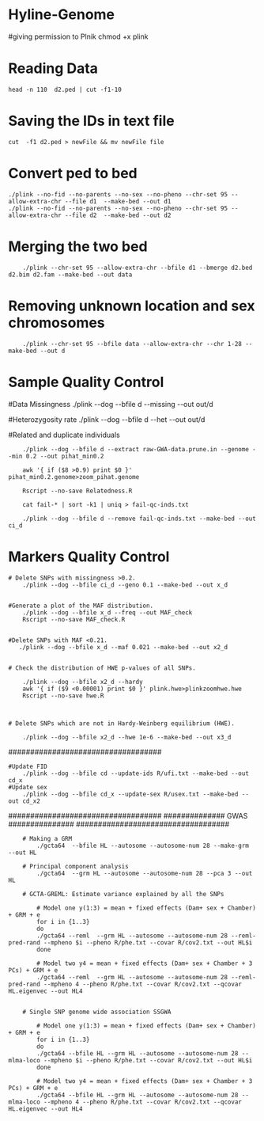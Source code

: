 # Hyline-Genome


#giving permission to Plnik 
	chmod +x plink


# Reading Data
	head -n 110  d2.ped | cut -f1-10

# Saving the IDs in text file
	cut  -f1 d2.ped > newFile && mv newFile file


   
# Convert ped to bed
	./plink --no-fid --no-parents --no-sex --no-pheno --chr-set 95 --allow-extra-chr --file d1  --make-bed --out d1
	./plink --no-fid --no-parents --no-sex --no-pheno --chr-set 95 --allow-extra-chr --file d2  --make-bed --out d2



# Merging the two bed
    	./plink --chr-set 95 --allow-extra-chr --bfile d1 --bmerge d2.bed d2.bim d2.fam --make-bed --out data

# Removing unknown location and sex chromosomes
    	./plink --chr-set 95 --bfile data --allow-extra-chr --chr 1-28 --make-bed --out d


# Sample Quality Control
#Data Missingness
./plink --dog --bfile d --missing --out out/d

#Heterozygosity rate
./plink --dog --bfile d --het --out out/d

#Related and duplicate individuals

		./plink --dog --bfile d --extract raw-GWA-data.prune.in --genome --min 0.2 --out pihat_min0.2

		awk '{ if ($8 >0.9) print $0 }' pihat_min0.2.genome>zoom_pihat.genome

		Rscript --no-save Relatedness.R

		cat fail-* | sort -k1 | uniq > fail-qc-inds.txt

		./plink --dog --bfile d --remove fail-qc-inds.txt --make-bed --out ci_d


# Markers Quality Control

	# Delete SNPs with missingness >0.2.
		./plink --dog --bfile ci_d --geno 0.1 --make-bed --out x_d

 
	#Generate a plot of the MAF distribution.
		./plink --dog --bfile x_d --freq --out MAF_check
		Rscript --no-save MAF_check.R


 	#Delete SNPs with MAF <0.21.
       ./plink --dog --bfile x_d --maf 0.021 --make-bed --out x2_d


	# Check the distribution of HWE p-values of all SNPs.

		./plink --dog --bfile x2_d --hardy
		awk '{ if ($9 <0.00001) print $0 }' plink.hwe>plinkzoomhwe.hwe
		Rscript --no-save hwe.R



	# Delete SNPs which are not in Hardy-Weinberg equilibrium (HWE).

		./plink --dog --bfile x2_d --hwe 1e-6 --make-bed --out x3_d
	

###################################

	#Update FID
		./plink --dog --bfile cd --update-ids R/ufi.txt --make-bed --out cd_x
	#Update sex
		./plink --dog --bfile cd_x --update-sex R/usex.txt --make-bed --out cd_x2


###################################
############## GWAS ###############
###################################

		# Making a GRM
			./gcta64  --bfile HL --autosome --autosome-num 28 --make-grm  --out HL

		# Principal component analysis
			./gcta64  --grm HL --autosome --autosome-num 28 --pca 3 --out HL

		# GCTA-GREML: Estimate variance explained by all the SNPs

			# Model one y(1:3) = mean + fixed effects (Dam+ sex + Chamber) + GRM + e 
			for i in {1..3}
			do
			./gcta64 --reml  --grm HL --autosome --autosome-num 28 --reml-pred-rand --mpheno $i --pheno R/phe.txt --covar R/cov2.txt --out HL$i
			done

			# Model two y4 = mean + fixed effects (Dam+ sex + Chamber + 3 PCs) + GRM + e 
			./gcta64 --reml  --grm HL --autosome --autosome-num 28 --reml-pred-rand --mpheno 4 --pheno R/phe.txt --covar R/cov2.txt --qcovar HL.eigenvec --out HL4


		# Single SNP genome wide association SSGWA

			# Model one y(1:3) = mean + fixed effects (Dam+ sex + Chamber) + GRM + e 
			for i in {1..3}
			do
   			./gcta64 --bfile HL --grm HL --autosome --autosome-num 28 --mlma-loco --mpheno $i --pheno R/phe.txt --covar R/cov2.txt --out HL$i
			done

			# Model two y4 = mean + fixed effects (Dam+ sex + Chamber + 3 PCs) + GRM + e 
			./gcta64 --bfile HL --grm HL --autosome --autosome-num 28 --mlma-loco --mpheno 4 --pheno R/phe.txt --covar R/cov2.txt --qcovar HL.eigenvec --out HL4












